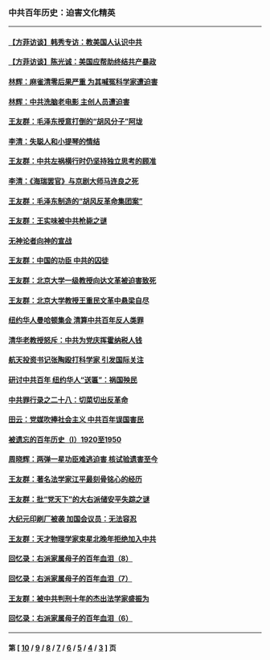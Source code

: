 ### 中共百年历史：迫害文化精英
---
#### [【方菲访谈】韩秀专访：教美国人认识中共](../../pages/nf1176111/n13821310.md?01120430) 
#### [【方菲访谈】陈光诚：美国应帮助终结共产暴政](../../pages/nf1176111/n13759521.md?01120430) 
#### [林辉：麻雀清零后果严重 为其喊冤科学家遭迫害](../../pages/nf1176111/n13746900.md?01120430) 
#### [林辉：中共洗脑老电影 主创人员遭迫害](../../pages/nf1176111/n13699437.md?01120430) 
#### [王友群：毛泽东授意打倒的“胡风分子”阿垅](../../pages/nf1176111/n13592541.md?01120430) 
#### [李清：失聪人和小提琴的情结](../../pages/nf1176111/n13459280.md?01120430) 
#### [王友群：中共左祸横行时仍坚持独立思考的顾准](../../pages/nf1176111/n13444722.md?01120430) 
#### [李清：《海瑞罢官》与京剧大师马连良之死](../../pages/nf1176111/n13412316.md?01120430) 
#### [王友群：毛泽东制造的“胡风反革命集团案”](../../pages/nf1176111/n13324909.md?01120430) 
#### [王友群：王实味被中共枪毙之谜](../../pages/nf1176111/n13307502.md?01120430) 
#### [无神论者向神的宣战](../../pages/nf1176111/n13281535.md?01120430) 
#### [王友群：中国的功臣 中共的囚徒](../../pages/nf1176111/n13291790.md?01120430) 
#### [王友群：北京大学一级教授向达文革被迫害致死](../../pages/nf1176111/n13150966.md?01120430) 
#### [王友群：北京大学教授王重民文革中悬梁自尽](../../pages/nf1176111/n13084645.md?01120430) 
#### [纽约华人曼哈顿集会 清算中共百年反人类罪](../../pages/nf1176111/n13084157.md?01120430) 
#### [清华老教授怒斥：中共为党庆挥霍纳税人钱](../../pages/nf1176111/n13071430.md?01120430) 
#### [航天投资书记张陶殴打科学家 引发国际关注](../../pages/nf1176111/n13069132.md?01120430) 
#### [研讨中共百年 纽约华人“送匾”：祸国殃民](../../pages/nf1176111/n13057367.md?01120430) 
#### [中共罪行录之二十八：切菜切出反革命](../../pages/nf1176111/n13030600.md?01120430) 
#### [田云：党媒吹捧社会主义 中共百年误国害民](../../pages/nf1176111/n13006682.md?01120430) 
#### [被遗忘的百年历史（I）1920至1950](../../pages/nf1176111/n12986411.md?01120430) 
#### [周晓辉：两弹一星功臣难逃迫害 核试验遗害至今](../../pages/nf1176111/n12974997.md?01120430) 
#### [王友群：著名法学家江平最刻骨铭心的经历](../../pages/nf1176111/n12970787.md?01120430) 
#### [王友群：批“党天下”的大右派储安平失踪之谜](../../pages/nf1176111/n12954229.md?01120430) 
#### [大纪元印刷厂被袭 加国会议员：无法容忍](../../pages/nf1176111/n12883028.md?01120430) 
#### [王友群：天才物理学家束星北晚年拒绝加入中共](../../pages/nf1176111/n12792913.md?01120430) 
#### [回忆录：右派家属母子的百年血泪（8）](../../pages/nf1176111/n12706196.md?01120430) 
#### [回忆录：右派家属母子的百年血泪（7）](../../pages/nf1176111/n12706191.md?01120430) 
#### [王友群：被中共判刑十年的杰出法学家盛振为](../../pages/nf1176111/n12706141.md?01120430) 
#### [回忆录：右派家属母子的百年血泪（6）](../../pages/nf1176111/n12698863.md?01120430) 

---
#### 第 [ [10](./10.md?01120430) / [9](./9.md?01120430) / [8](./8.md?01120430) / [7](./7.md?01120430) / [6](./6.md?01120430) / [5](./5.md?01120430) / [4](./4.md?01120430) / [3](./3.md?01120430) ] 页
